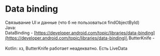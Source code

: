 # Data binding

Связывание UI и данные (что б не пользоваться findObjectById)\
Java: \
DataBinding - [https://developer.android.com/topic/libraries/data-binding](https://developer.android.com/topic/libraries/data-binding)\
ButterKnife -\
\
Kotlin: хз, ButterKnife работает неадекватно. Есть LiveData

